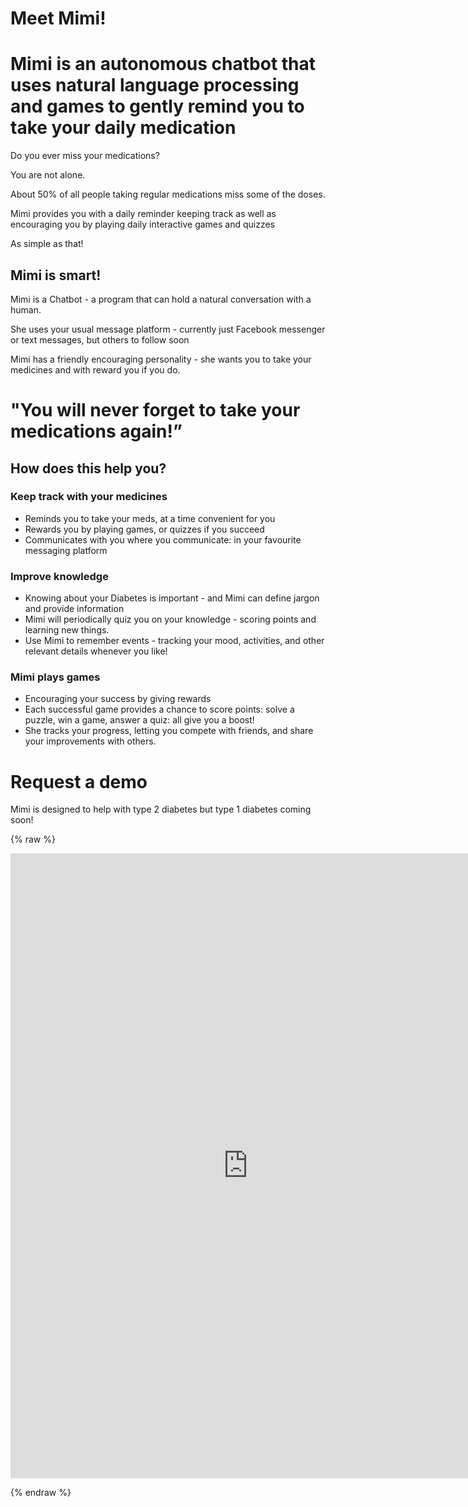 # Meet Mimi!

# Mimi is an autonomous chatbot that uses natural language processing and games to gently remind you to take your daily medication

Do you ever miss your medications? 

You are not alone. 

About 50% of all people taking regular medications miss some of the doses. 

Mimi provides you with a daily reminder keeping track as well as encouraging you by playing daily interactive games and quizzes

As simple as that!


## Mimi is smart!

Mimi is a Chatbot - a program that can hold a natural conversation with a human. 

She uses your usual message platform - currently just Facebook messenger or text messages, but others to follow soon

Mimi has a friendly encouraging personality - she wants you to take your medicines and with reward you if you do.

# "You will never forget to take your medications again!”

## How does this help you?

### Keep track with your medicines

- Reminds you to take your meds, at a time convenient for you
- Rewards you by playing games, or quizzes if you succeed
- Communicates with you where you communicate: in your favourite messaging platform 

### Improve knowledge

- Knowing about your Diabetes is important - and Mimi can define jargon and provide information
- Mimi will periodically quiz you on your knowledge - scoring points and learning new things.
- Use Mimi to remember events - tracking your mood, activities, and other relevant details whenever you like!


### Mimi plays games

- Encouraging your success by giving rewards
- Each successful game provides a chance to score points: solve a puzzle, win a game, answer a quiz: all give you a boost!
- She tracks your progress, letting you compete with friends, and share your improvements with others.

# Request a demo

Mimi is designed to help with type 2 diabetes but type 1 diabetes coming soon! 

{% raw %}

<iframe src="https://docs.google.com/forms/d/e/1FAIpQLSd-gT8beLEC4vrQGBur-cSWGwTmDB2JI4g_ZccE_DrFF-qcDg/viewform?embedded=true" width="760" height="1000" frameborder="0" marginheight="0" marginwidth="0">Loading...</iframe>

{% endraw %}

